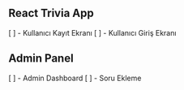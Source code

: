 ## React Trivia App

[ ] - Kullanıcı Kayıt Ekranı
[ ] - Kullanıcı Giriş Ekranı

## Admin Panel

[ ] - Admin Dashboard
[ ] - Soru Ekleme
